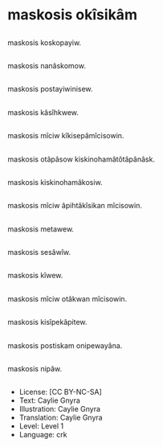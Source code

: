 # maskosis okîsikâm

##
maskosis koskopayiw.

##
maskosis nanâskomow.

##
maskosis postayiwinisew.

##
maskosis kâsîhkwew.

##
maskosis mîciw kîkisepâmîcisowin.

##
maskosis otâpâsow kiskinohamâtôtâpânâsk.

##
maskosis kiskinohamâkosiw.

##
maskosis mîciw âpihtâkîsikan mîcisowin.

##
maskosis metawew.

##
maskosis sesâwîw.

##
maskosis kîwew.

##
maskosis mîciw otâkwan mîcisowin.

##
maskosis kisîpekâpitew.

##
maskosis postiskam onipewayâna.

##
maskosis nipâw.

##
* License: [CC BY-NC-SA]
* Text: Caylie Gnyra
* Illustration: Caylie Gnyra
* Translation: Caylie Gnyra
* Level: Level 1
* Language: crk
